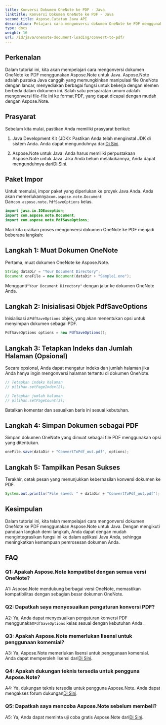 ```yaml
---
title: Konversi Dokumen OneNote ke PDF - Java
linktitle: Konversi Dokumen OneNote ke PDF - Java
second_title: Aspose.Catatan Java API
description: Pelajari cara mengonversi dokumen OneNote ke PDF menggunakan Aspose.Note untuk Java. Tingkatkan kemampuan pemrosesan dokumen Anda dengan panduan langkah demi langkah ini.
type: docs
weight: 16
url: /id/java/onenote-document-loading/convert-to-pdf/
---
```

## Perkenalan

Dalam tutorial ini, kita akan mempelajari cara mengonversi dokumen OneNote ke PDF menggunakan Aspose.Note untuk Java. Aspose.Note adalah pustaka Java canggih yang memungkinkan manipulasi file OneNote dengan lancar, menyediakan berbagai fungsi untuk bekerja dengan elemen berbeda dalam dokumen ini. Salah satu persyaratan umum adalah mengonversi file-file ini ke format PDF, yang dapat dicapai dengan mudah dengan Aspose.Note.

## Prasyarat

Sebelum kita mulai, pastikan Anda memiliki prasyarat berikut:

1.  Java Development Kit (JDK): Pastikan Anda telah menginstal JDK di sistem Anda. Anda dapat mengunduhnya dari[Di Sini](https://www.oracle.com/java/technologies/javase-jdk15-downloads.html).

2.  Aspose.Note untuk Java: Anda harus memiliki perpustakaan Aspose.Note untuk Java. Jika Anda belum melakukannya, Anda dapat mengunduhnya dari[Di Sini](https://releases.aspose.com/note/java/).

## Paket Impor

Untuk memulai, impor paket yang diperlukan ke proyek Java Anda. Anda akan memerlukannya`com.aspose.note.Document` Dan`com.aspose.note.PdfSaveOptions` kelas.

```java
import java.io.IOException;
import com.aspose.note.Document;
import com.aspose.note.PdfSaveOptions;
```

Mari kita uraikan proses mengonversi dokumen OneNote ke PDF menjadi beberapa langkah:

## Langkah 1: Muat Dokumen OneNote

Pertama, muat dokumen OneNote ke Aspose.Note.

```java
String dataDir = "Your Document Directory";
Document oneFile = new Document(dataDir + "Sample1.one");
```

 Mengganti`"Your Document Directory"` dengan jalur ke dokumen OneNote Anda.

## Langkah 2: Inisialisasi Objek PdfSaveOptions

 Inisialisasi a`PdfSaveOptions` objek, yang akan menentukan opsi untuk menyimpan dokumen sebagai PDF.

```java
PdfSaveOptions options = new PdfSaveOptions();
```

## Langkah 3: Tetapkan Indeks dan Jumlah Halaman (Opsional)

Secara opsional, Anda dapat mengatur indeks dan jumlah halaman jika Anda hanya ingin mengonversi halaman tertentu di dokumen OneNote.

```java
// Tetapkan indeks halaman
// pilihan.setPageIndex(2);

// Tetapkan jumlah halaman
// pilihan.setPageCount(3);
```

Batalkan komentar dan sesuaikan baris ini sesuai kebutuhan.

## Langkah 4: Simpan Dokumen sebagai PDF

Simpan dokumen OneNote yang dimuat sebagai file PDF menggunakan opsi yang ditentukan.

```java
oneFile.save(dataDir + "ConvertToPdf_out.pdf", options);
```

## Langkah 5: Tampilkan Pesan Sukses

Terakhir, cetak pesan yang menunjukkan keberhasilan konversi dokumen ke PDF.

```java
System.out.println("File saved: " + dataDir + "ConvertToPdf_out.pdf");
```

## Kesimpulan

Dalam tutorial ini, kita telah mempelajari cara mengonversi dokumen OneNote ke PDF menggunakan Aspose.Note untuk Java. Dengan mengikuti panduan langkah demi langkah, Anda dapat dengan mudah mengintegrasikan fungsi ini ke dalam aplikasi Java Anda, sehingga meningkatkan kemampuan pemrosesan dokumen Anda.

## FAQ

### Q1: Apakah Aspose.Note kompatibel dengan semua versi OneNote?

A1: Aspose.Note mendukung berbagai versi OneNote, memastikan kompatibilitas dengan sebagian besar dokumen OneNote.

### Q2: Dapatkah saya menyesuaikan pengaturan konversi PDF?

 A2: Ya, Anda dapat menyesuaikan pengaturan konversi PDF menggunakan`PdfSaveOptions` kelas sesuai dengan kebutuhan Anda.

### Q3: Apakah Aspose.Note memerlukan lisensi untuk penggunaan komersial?

 A3: Ya, Aspose.Note memerlukan lisensi untuk penggunaan komersial. Anda dapat memperoleh lisensi dari[Di Sini](https://purchase.aspose.com/buy).

### Q4: Apakah dukungan teknis tersedia untuk pengguna Aspose.Note?

 A4: Ya, dukungan teknis tersedia untuk pengguna Aspose.Note. Anda dapat mengakses forum dukungan[Di Sini](https://forum.aspose.com/c/note/28).

### Q5: Dapatkah saya mencoba Aspose.Note sebelum membeli?

A5: Ya, Anda dapat meminta uji coba gratis Aspose.Note dari[Di Sini](https://releases.aspose.com/).